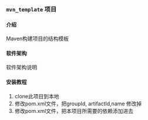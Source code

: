 ### `mvn_template` 项目

#### 介绍
Maven构建项目的结构模板

#### 软件架构
软件架构说明

#### 安装教程
1. clone此项目到本地
2. 修改pom.xml文件，把groupId, artifactId,name 修改掉
3. 修改pom.xml文件，把本项目所需要的依赖添加进去

 